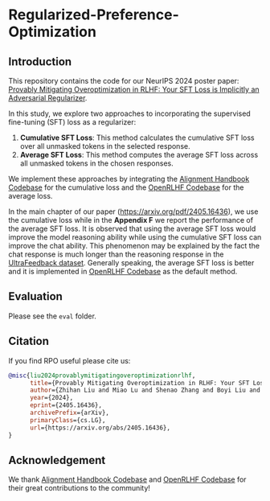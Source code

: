 # Regularized-Preference-Optimization

## Introduction
This repository contains the code for our NeurIPS 2024 poster paper: [Provably Mitigating Overoptimization in RLHF: Your SFT Loss is Implicitly an Adversarial Regularizer](https://arxiv.org/abs/2405.16436). 

In this study, we explore two approaches to incorporating the supervised fine-tuning (SFT) loss as a regularizer:

1. **Cumulative SFT Loss**: This method calculates the cumulative SFT loss over all unmasked tokens in the selected response.
2. **Average SFT Loss**: This method computes the average SFT loss across all unmasked tokens in the chosen responses.

We implement these approaches by integrating the [Alignment Handbook Codebase](https://github.com/huggingface/alignment-handbook) for the cumulative loss and the [OpenRLHF Codebase](https://github.com/OpenRLHF/OpenRLHF) for the average loss. 

In the main chapter of our paper (https://arxiv.org/pdf/2405.16436), we use the cumulative loss while in the **Appendix F** we report the performance of the average SFT loss. It is observed that using the average SFT loss would improve the model reasoning ability while using the cumulative SFT loss can improve the chat ability. This phenomenon may be explained by the fact the chat response is much longer than the reasoning response in the [UltraFeedback dataset](https://huggingface.co/datasets/HuggingFaceH4/ultrafeedback_binarized). Generally speaking, the average SFT loss is better and it is implemented in [OpenRLHF Codebase](https://github.com/OpenRLHF/OpenRLHF) as the default method.

## Evaluation
Please see the `eval` folder.

## Citation
If you find RPO useful please cite us:

```bibtex
@misc{liu2024provablymitigatingoveroptimizationrlhf,
      title={Provably Mitigating Overoptimization in RLHF: Your SFT Loss is Implicitly an Adversarial Regularizer}, 
      author={Zhihan Liu and Miao Lu and Shenao Zhang and Boyi Liu and Hongyi Guo and Yingxiang Yang and Jose Blanchet and Zhaoran Wang},
      year={2024},
      eprint={2405.16436},
      archivePrefix={arXiv},
      primaryClass={cs.LG},
      url={https://arxiv.org/abs/2405.16436}, 
}
```
## Acknowledgement

We thank [Alignment Handbook Codebase](https://github.com/huggingface/alignment-handbook)  and [OpenRLHF Codebase](https://github.com/OpenRLHF/OpenRLHF) for their great contributions to the community!